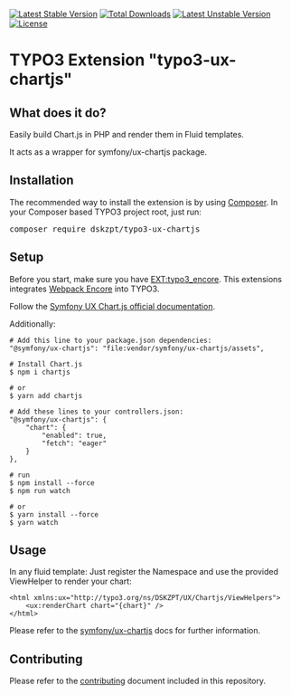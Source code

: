 [![Latest Stable Version](http://poser.pugx.org/dskzpt/typo3-ux-chartjs/v)](https://packagist.org/packages/dskzpt/typo3-ux-chartjs)
[![Total Downloads](http://poser.pugx.org/dskzpt/typo3-ux-chartjs/downloads)](https://packagist.org/packages/dskzpt/typo3-ux-chartjs)
[![Latest Unstable Version](http://poser.pugx.org/dskzpt/typo3-ux-chartjs/v/unstable)](https://packagist.org/packages/dskzpt/typo3-ux-chartjs)
[![License](http://poser.pugx.org/dskzpt/typo3-ux-chartjs/license)](https://packagist.org/packages/dskzpt/typo3-ux-chartjs)

TYPO3 Extension "typo3-ux-chartjs"
=================================

## What does it do?

Easily build Chart.js in PHP and render them in Fluid templates.

It acts as a wrapper for symfony/ux-chartjs package.

## Installation

The recommended way to install the extension is by
using [Composer](https://getcomposer.org/). In your Composer based TYPO3 project
root, just run:
<pre>composer require dskzpt/typo3-ux-chartjs</pre>

## Setup

Before you start, make sure you
have [EXT:typo3_encore](https://github.com/sabbelasichon/typo3_encore).
This extensions
integrates [Webpack Encore](https://symfony.com/doc/current/frontend.html) into
TYPO3.

Follow
the [Symfony UX Chart.js official documentation](https://symfony.com/bundles/ux-chartjs/current/index.html).

Additionally:

    # Add this line to your package.json dependencies:
    "@symfony/ux-chartjs": "file:vendor/symfony/ux-chartjs/assets",

    # Install Chart.js
    $ npm i chartjs

    # or
    $ yarn add chartjs

    # Add these lines to your controllers.json:
    "@symfony/ux-chartjs": {
        "chart": {
            "enabled": true,
            "fetch": "eager"
        }
    },

    # run
    $ npm install --force
    $ npm run watch

    # or
    $ yarn install --force
    $ yarn watch

## Usage

In any fluid template: Just register the Namespace and use the provided
ViewHelper to render your chart:

    <html xmlns:ux="http://typo3.org/ns/DSKZPT/UX/Chartjs/ViewHelpers">
        <ux:renderChart chart="{chart}" />
    </html>

Please refer to the [symfony/ux-chartjs](https://ux.symfony.com/chartjs) docs
for further information.

## Contributing

Please refer to the [contributing](CONTRIBUTING.md) document included in this
repository.
